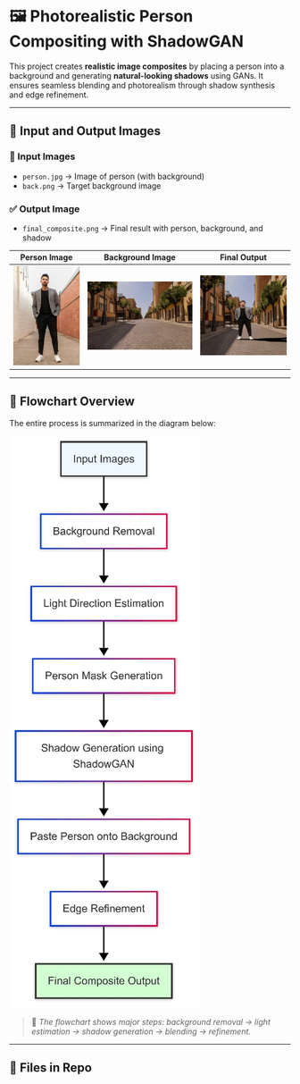 # 🖼️ Photorealistic Person Compositing with ShadowGAN

This project creates **realistic image composites** by placing a person into a background and generating **natural-looking shadows** using GANs. It ensures seamless blending and photorealism through shadow synthesis and edge refinement.

---

## 🔰 Input and Output Images

### 🎯 Input Images
- `person.jpg` → Image of person (with background)
- `back.png` → Target background image

### ✅ Output Image
- `final_composite.png` → Final result with person, background, and shadow

| Person Image | Background Image | Final Output |
|--------------|------------------|---------------|
| ![](person.jpg) | ![](back.jpg) | ![](final.jpg) |

---

## 🔄 Flowchart Overview

The entire process is summarized in the diagram below:

![Compositing Flowchart](chart1.jpg)

> 📌 *The flowchart shows major steps: background removal → light estimation → shadow generation → blending → refinement.*

---



## 📁 Files in Repo

